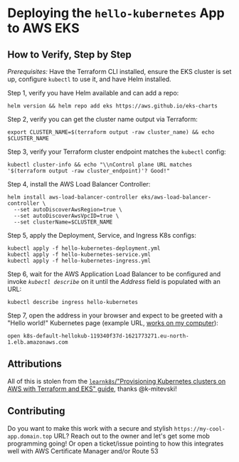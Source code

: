 
# Deploying the `hello-kubernetes` App to AWS EKS

## How to Verify, Step by Step

*Prerequisites:* Have the Terraform CLI installed, ensure the EKS cluster is set up, configure `kubectl` to use it, and
have Helm installed.

Step 1, verify you have Helm available and can add a repo:

    helm version && helm repo add eks https://aws.github.io/eks-charts

Step 2, verify you can get the cluster name output via Terraform:

    export CLUSTER_NAME=$(terraform output -raw cluster_name) && echo $CLUSTER_NAME

Step 3, verify your Terraform cluster endpoint matches the `kubectl` config:

    kubectl cluster-info && echo "\\nControl plane URL matches '$(terraform output -raw cluster_endpoint)'? Good!"

Step 4, install the AWS Load Balancer Controller:

    helm install aws-load-balancer-controller eks/aws-load-balancer-controller \
      --set autoDiscoverAwsRegion=true \
      --set autoDiscoverAwsVpcID=true \
      --set clusterName=$CLUSTER_NAME

Step 5, apply the Deployment, Service, and Ingress K8s configs:

    kubectl apply -f hello-kubernetes-deployment.yml
    kubectl apply -f hello-kubernetes-service.yml
    kubectl apply -f hello-kubernetes-ingress.yml

Step 6, wait for the AWS Application Load Balancer to be configured and invoke _`kubectl describe`_ on it until
the _Address_ field is populated with an URL:

    kubectl describe ingress hello-kubernetes

Step 7, open the address in your browser and expect to be greeted with a "Hello world!" Kubernetes page (example URL,
[works on my computer](http://k8s-default-hellokub-119340f37d-1621773271.eu-north-1.elb.amazonaws.com)):

    open k8s-default-hellokub-119340f37d-1621773271.eu-north-1.elb.amazonaws.com


## Attributions

All of this is stolen from the [`learnk8s`/"Provisioning Kubernetes clusters on AWS with Terraform and EKS" guide](https://learnk8s.io/terraform-eks#testing-the-cluster-by-deploying-a-simple-hello-world-app),
thanks @k-mitevski!


## Contributing

Do you want to make this work with a secure and stylish `https://my-cool-app.domain.top` URL? Reach out to the owner and
let's get some mob programming going! Or open a ticket/issue pointing to how this integrates well with AWS Certificate
Manager and/or Route 53
